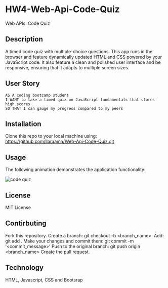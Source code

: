 # HW4-Web-Api-Code-Quiz
Web APIs: Code Quiz


## Description
A timed code quiz with multiple-choice questions. This app runs in the browser and feature dynamically updated HTML and CSS powered by your JavaScript code. It also feature a clean and polished user interface and be responsive, ensuring that it adapts to multiple screen sizes.

## User Story

```
AS A coding bootcamp student
I WANT to take a timed quiz on JavaScript fundamentals that stores high scores
SO THAT I can gauge my progress compared to my peers
```

## Installation
Clone this repo to your local machine using: https://github.com/llaraama/Web-Api-Code-Quiz.git

## Usage
The following animation demonstrates the application functionality:

![code quiz](./Assets/04-web-apis-homework-demo.gif)

## License
MIT License

## Contirbuting
Fork this repository. Create a branch: git checkout -b <branch_name>. Add: git add . Make your changes and commit them: git commit -m '<commit_message>' Push to the original branch: git push origin <branch_name> Create the pull request.

## Technology
HTML, Javascript, CSS and Bootsrap
